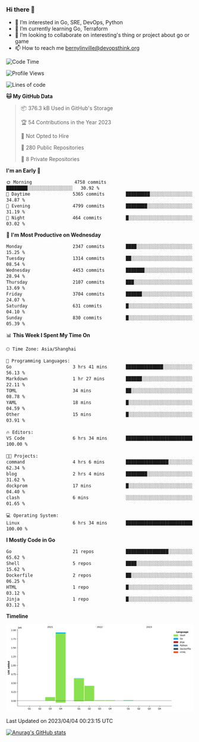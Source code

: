 ### Hi there 👋

- 👀 I’m interested in Go, SRE, DevOps, Python
- 🌱 I’m currently learning Go, Terraform
- 👯 I’m looking to collaborate on interesting's thing or project about go or game
- 📫 How to reach me bernylinville@devopsthink.org

<!--START_SECTION:waka-->
![Code Time](http://img.shields.io/badge/Code%20Time-216%20hrs%209%20mins-blue)

![Profile Views](http://img.shields.io/badge/Profile%20Views-0-blue)

![Lines of code](https://img.shields.io/badge/From%20Hello%20World%20I%27ve%20Written-3.1%20million%20lines%20of%20code-blue)

**🐱 My GitHub Data** 

> 📦 376.3 kB Used in GitHub's Storage 
 > 
> 🏆 54 Contributions in the Year 2023
 > 
> 🚫 Not Opted to Hire
 > 
> 📜 280 Public Repositories 
 > 
> 🔑 8 Private Repositories 
 > 
**I'm an Early 🐤** 

```text
🌞 Morning                4758 commits        ████████░░░░░░░░░░░░░░░░░   30.92 % 
🌆 Daytime                5365 commits        █████████░░░░░░░░░░░░░░░░   34.87 % 
🌃 Evening                4799 commits        ████████░░░░░░░░░░░░░░░░░   31.19 % 
🌙 Night                  464 commits         █░░░░░░░░░░░░░░░░░░░░░░░░   03.02 % 
```
📅 **I'm Most Productive on Wednesday** 

```text
Monday                   2347 commits        ████░░░░░░░░░░░░░░░░░░░░░   15.25 % 
Tuesday                  1314 commits        ██░░░░░░░░░░░░░░░░░░░░░░░   08.54 % 
Wednesday                4453 commits        ███████░░░░░░░░░░░░░░░░░░   28.94 % 
Thursday                 2107 commits        ███░░░░░░░░░░░░░░░░░░░░░░   13.69 % 
Friday                   3704 commits        ██████░░░░░░░░░░░░░░░░░░░   24.07 % 
Saturday                 631 commits         █░░░░░░░░░░░░░░░░░░░░░░░░   04.10 % 
Sunday                   830 commits         █░░░░░░░░░░░░░░░░░░░░░░░░   05.39 % 
```


📊 **This Week I Spent My Time On** 

```text
🕑︎ Time Zone: Asia/Shanghai

💬 Programming Languages: 
Go                       3 hrs 41 mins       ██████████████░░░░░░░░░░░   56.13 % 
Markdown                 1 hr 27 mins        ██████░░░░░░░░░░░░░░░░░░░   22.11 % 
TOML                     34 mins             ██░░░░░░░░░░░░░░░░░░░░░░░   08.78 % 
YAML                     18 mins             █░░░░░░░░░░░░░░░░░░░░░░░░   04.59 % 
Other                    15 mins             █░░░░░░░░░░░░░░░░░░░░░░░░   03.91 % 

🔥 Editors: 
VS Code                  6 hrs 34 mins       █████████████████████████   100.00 % 

🐱‍💻 Projects: 
command                  4 hrs 6 mins        ████████████████░░░░░░░░░   62.34 % 
blog                     2 hrs 4 mins        ████████░░░░░░░░░░░░░░░░░   31.62 % 
dockprom                 17 mins             █░░░░░░░░░░░░░░░░░░░░░░░░   04.40 % 
clash                    6 mins              ░░░░░░░░░░░░░░░░░░░░░░░░░   01.65 % 

💻 Operating System: 
Linux                    6 hrs 34 mins       █████████████████████████   100.00 % 
```

**I Mostly Code in Go** 

```text
Go                       21 repos            ████████████████░░░░░░░░░   65.62 % 
Shell                    5 repos             ████░░░░░░░░░░░░░░░░░░░░░   15.62 % 
Dockerfile               2 repos             ██░░░░░░░░░░░░░░░░░░░░░░░   06.25 % 
HTML                     1 repo              █░░░░░░░░░░░░░░░░░░░░░░░░   03.12 % 
Jinja                    1 repo              █░░░░░░░░░░░░░░░░░░░░░░░░   03.12 % 
```



**Timeline**

![Lines of Code chart](https://raw.githubusercontent.com/bernylinville/bernylinville/main/assets/bar_graph.png)


 Last Updated on 2023/04/04 00:23:15 UTC
<!--END_SECTION:waka-->

[![Anurag's GitHub stats](https://github-readme-stats.vercel.app/api?username=bernylinville)](https://github.com/anuraghazra/github-readme-stats)


<!--
**kylechou-dunk/kylechou-dunk** is a ✨ _special_ ✨ repository because its `README.md` (this file) appears on your GitHub profile.

Here are some ideas to get you started:

- 🔭 I’m currently working on ...
- 🌱 I’m currently learning ...
- 👯 I’m looking to collaborate on ...
- 🤔 I’m looking for help with ...
- 💬 Ask me about ...
- 📫 How to reach me: ...
- 😄 Pronouns: ...
- ⚡ Fun fact: ...
-->
